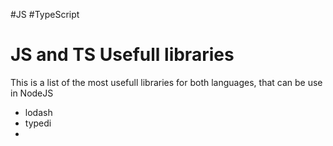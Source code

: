 #JS #TypeScript

# JS and TS Usefull libraries

This is a list of the most usefull libraries for both languages, that can be use in NodeJS

* lodash
* typedi
* 